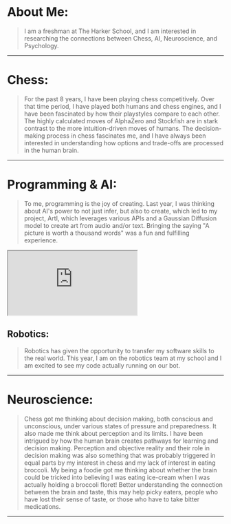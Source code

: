 # **About Me:**
> I am a freshman at The Harker School, and I am interested in researching the connections between Chess, AI, Neuroscience, and Psychology. 

---

# Chess:
> For the past 8 years, I have been playing chess competitively. Over that time period, I have played both humans and chess engines, and I have been fascinated by how their playstyles compare to each other. The highly calculated moves of AlphaZero and Stockfish are in stark contrast to the more intuition-driven moves of humans. The decision-making process in chess fascinates me, and I have always been interested in understanding how options and trade-offs are processed in the human brain. 

---

# Programming & AI:
> To me, programming is the joy of creating. Last year, I was thinking about AI's power to not just infer, but also to create, which led to my project, ArtI, which leverages various APIs and a Gaussian Diffusion model to create art from audio and/or text. Bringing the saying "A picture is worth a thousand words" was a fun and fulfilling experience.

<iframe src="https://docs.google.com/document/d/e/2PACX-1vRz2cqeF9WmZgbm9YWrUIa-mRcrLhHbm6jZXI6uiRI0E-jtML5swaIbGqhAyLPPAlzM24l1OEZRPaWB/pub?embedded=true"></iframe>

## Robotics:
> Robotics has given the opportunity to transfer my software skills to the real world. This year, I am on the robotics team at my school and I am excited to see my code actually running on our bot.

---

# Neuroscience:
> Chess got me thinking about decision making, both conscious and unconscious, under various states of pressure and preparedness. It also made me think about perception and its limits. I have been intrigued by how the human brain creates pathways for learning and decision making. Perception and objective reality and their role in decision making was also something that was probably triggered in equal parts by my interest in chess  and my lack of interest in eating broccoli. My being a foodie got me thinking about whether the brain could be tricked into believing I was eating ice-cream when I was actually holding a broccoli floret! Better understanding the connection between the brain and taste, this may help picky eaters, people who have lost their sense of taste, or those who have to take bitter medications.

---